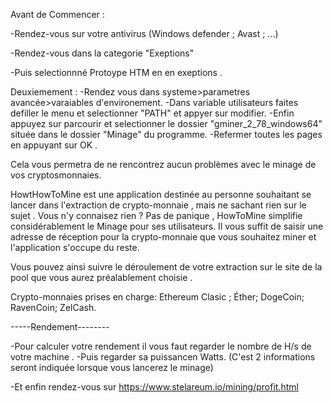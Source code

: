 Avant de Commencer : 

-Rendez-vous sur votre antivirus (Windows defender ; Avast ; ...) 

-Rendez-vous dans la categorie "Exeptions"

-Puis selectionnné Protoype HTM en en exeptions . 

Deuxiemement : 
-Rendez vous dans systeme>parametres avancée>varaiables d'environement.
-Dans variable utilisateurs faites defiller le menu et selectionner  "PATH"  et appyer sur modifier.
-Enfin appuyez sur parcourir et selectionner le dossier "gminer_2_78_windows64" située dans le dossier "Minage" du programme.
-Refermer toutes les pages en appuyant sur OK .

Cela vous permetra de ne rencontrez aucun problèmes avec le minage de vos cryptosmonnaies.


HowtHowToMine est une application destinée au  personne souhaitant se lancer dans l'extraction de crypto-monnaie , 
mais ne sachant rien sur le sujet .
Vous n'y connaisez rien ?
Pas de panique ,
HowToMine simplifie considérablement le Minage pour ses utilisateurs.
Il vous suffit de saisir une adresse de réception pour la crypto-monnaie que vous souhaitez miner 
et l'application s'occupe du reste.

Vous pouvez ainsi suivre le déroulement de votre extraction sur le site de la pool que vous aurez préalablement choisie .


Crypto-monnaies prises en charge: Ethereum Clasic ; Éther; DogeCoin; RavenCoin; ZelCash.  


-----Rendement--------

 -Pour calculer votre rendement il vous faut regarder le nombre de H/s de votre machine .
 -Puis regarder sa puissancen Watts.
 (C'est 2 informations seront indiquée lorsque vous lancerez le minage)
 
 -Et enfin rendez-vous sur https://www.stelareum.io/mining/profit.html
 
